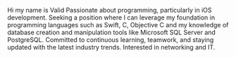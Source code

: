 Hi my name is Valid
Passionate about programming, particularly in iOS development. Seeking a position where I can leverage my foundation in programming languages such as Swift, C, Objective C and my knowledge of database creation and manipulation tools like Microsoft SQL Server and PostgreSQL. Committed to continuous learning, teamwork, and staying updated with the latest industry trends. Interested in networking and IT.
